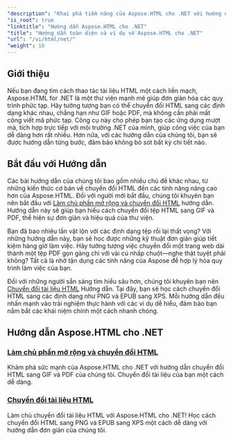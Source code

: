```yaml
---
"description": "Khai phá tiềm năng của Aspose.HTML cho .NET với hướng dẫn toàn diện về chuyển đổi tài liệu và tiện ích mở rộng dành riêng cho nhà phát triển và những người đam mê."
"is_root": true
"linktitle": "Hướng dẫn Aspose.HTML cho .NET"
"title": "Hướng dẫn toàn diện và ví dụ về Aspose.HTML cho .NET"
"url": "/vi/html/net/"
"weight": 10
---
```


## Giới thiệu

Nếu bạn đang tìm cách thao tác tài liệu HTML một cách liền mạch, Aspose.HTML for .NET là một thư viện mạnh mẽ giúp đơn giản hóa các quy trình phức tạp. Hãy tưởng tượng bạn có thể chuyển đổi HTML sang các định dạng khác nhau, chẳng hạn như GIF hoặc PDF, mà không cần phải mất công viết mã phức tạp. Công cụ này cho phép bạn tạo các ứng dụng mượt mà, tích hợp trực tiếp với môi trường .NET của mình, giúp công việc của bạn dễ dàng hơn rất nhiều. Hơn nữa, với các hướng dẫn của chúng tôi, bạn sẽ được hướng dẫn từng bước, đảm bảo không bỏ sót bất kỳ chi tiết nào.

## Bắt đầu với Hướng dẫn

Các bài hướng dẫn của chúng tôi bao gồm nhiều chủ đề khác nhau, từ những kiến thức cơ bản về chuyển đổi HTML đến các tính năng nâng cao hơn của Aspose.HTML. Đối với người mới bắt đầu, chúng tôi khuyên bạn nên bắt đầu với [Làm chủ phần mở rộng và chuyển đổi HTML](./mastering-html-extensions-and-conversions/) hướng dẫn. Hướng dẫn này sẽ giúp bạn hiểu cách chuyển đổi tệp HTML sang GIF và PDF, thể hiện sự đơn giản và hiệu quả của thư viện. 

Bạn đã bao nhiêu lần vật lộn với các định dạng tệp rồi lại thất vọng? Với những hướng dẫn này, bạn sẽ học được những kỹ thuật đơn giản giúp tiết kiệm hàng giờ làm việc. Hãy tưởng tượng việc chuyển đổi một trang web dài thành một tệp PDF gọn gàng chỉ với vài cú nhấp chuột—nghe thật tuyệt phải không? Tất cả là nhờ tận dụng các tính năng của Aspose để hợp lý hóa quy trình làm việc của bạn.

Đối với những người sẵn sàng tìm hiểu sâu hơn, chúng tôi khuyên bạn nên [Chuyển đổi tài liệu HTML](./converting-html-documents/) Hướng dẫn. Tại đây, bạn sẽ học cách chuyển đổi HTML sang các định dạng như PNG và EPUB sang XPS. Mỗi hướng dẫn đều nhấn mạnh vào trải nghiệm thực hành với các ví dụ dễ hiểu, đảm bảo bạn nắm bắt các khái niệm chính một cách nhanh chóng. 

## Hướng dẫn Aspose.HTML cho .NET
### [Làm chủ phần mở rộng và chuyển đổi HTML](./mastering-html-extensions-and-conversions/)
Khám phá sức mạnh của Aspose.HTML cho .NET với hướng dẫn chuyển đổi HTML sang GIF và PDF của chúng tôi. Chuyển đổi tài liệu của bạn một cách dễ dàng.
### [Chuyển đổi tài liệu HTML](./converting-html-documents/)
Làm chủ chuyển đổi tài liệu HTML với Aspose.HTML cho .NET! Học cách chuyển đổi HTML sang PNG và EPUB sang XPS một cách dễ dàng với hướng dẫn đơn giản của chúng tôi.